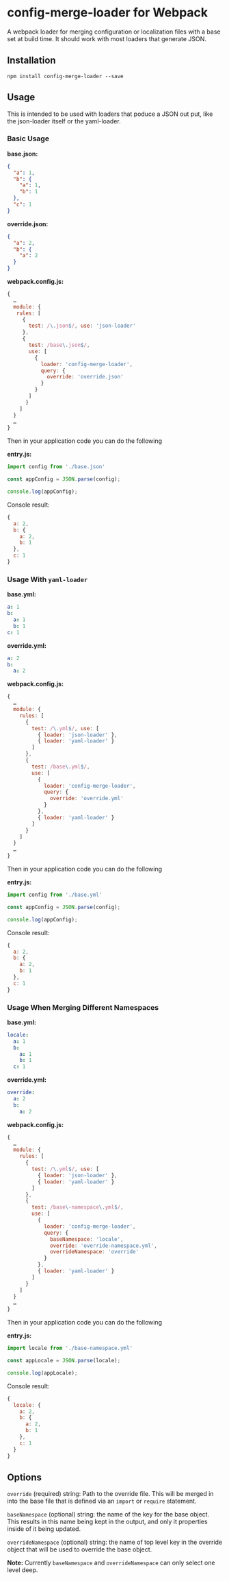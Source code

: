 # config-merge-loader for Webpack

A webpack loader for merging configuration or localization files with a base set at build time. It should work with most loaders that generate JSON.

## Installation

`npm install config-merge-loader --save`

## Usage

This is intended to be used with loaders that poduce a JSON out put, like the json-loader itself or the yaml-loader.

### Basic Usage

**base.json:**

```json
{
  "a": 1,
  "b": {
    "a": 1,
    "b": 1
  },
  "c": 1
}
```

**override.json:**

```json
{
  "a": 2,
  "b": {
    "a": 2
  }
}
```

**webpack.config.js:**

```javascript
{
  …
  module: {
   rules: [
     {
       test: /\.json$/, use: 'json-loader'
     },
     {
       test: /base\.json$/,
       use: [
         {
           loader: 'config-merge-loader',
           query: {
             override: 'override.json'
           }
         }
       ]
      }
    ]
  }
  …
}

```

Then in your application code you can do the following

**entry.js:**

```javascript
import config from './base.json'

const appConfig = JSON.parse(config);

console.log(appConfig);

```

Console result:

```javascript
{
  a: 2,
  b: {
    a: 2,
    b: 1
  },
  c: 1
}
```

### Usage With `yaml-loader`

**base.yml:**

```yaml
a: 1
b:
  a: 1
  b: 1
c: 1
```

**override.yml:**

```yaml
a: 2
b:
  a: 2
```

**webpack.config.js:**

```javascript
{
  …
  module: {
    rules: [
      {
        test: /\.yml$/, use: [
          { loader: 'json-loader' },
          { loader: 'yaml-loader' }
        ]
      },
      {
        test: /base\.yml$/,
        use: [
          {
            loader: 'config-merge-loader',
            query: {
              override: 'override.yml'
            }
          },
          { loader: 'yaml-loader' }
        ]
      }
    ]
  }
  …
}
```

Then in your application code you can do the following

**entry.js:**

```javascript
import config from './base.yml'

const appConfig = JSON.parse(config);

console.log(appConfig);
```

Console result:

```javascript
{
  a: 2,
  b: {
    a: 2,
    b: 1
  },
  c: 1
}
```

### Usage When Merging Different Namespaces

**base.yml:**

```yaml
locale:
  a: 1
  b:
    a: 1
    b: 1
  c: 1
```

**override.yml:**

```yaml
override:
  a: 2
  b:
    a: 2
```

**webpack.config.js:**

```javascript
{
  …
  module: {
    rules: [
      {
        test: /\.yml$/, use: [
          { loader: 'json-loader' },
          { loader: 'yaml-loader' }
        ]
      },
      {
        test: /base\-namespace\.yml$/,
        use: [
          {
            loader: 'config-merge-loader',
            query: {
              baseNamespace: 'locale',
              override: 'override-namespace.yml',
              overrideNamespace: 'override'
            }
          },
          { loader: 'yaml-loader' }
        ]
      }
    ]
  }
  …
}
```

Then in your application code you can do the following

**entry.js:**

```javascript
import locale from './base-namespace.yml'

const appLocale = JSON.parse(locale);

console.log(appLocale);
```

Console result:

```javascript
{
  locale: {
    a: 2,
    b: {
      a: 2,
      b: 1
    },
    c: 1
  }
}
```

## Options

`override` (required) string: Path to the override file. This will be merged in into the base file that is defined via an `import` or `require` statement.

`baseNamespace` (optional) string: the name of the key for the base object. This results in this name being kept in the output, and only it properties inside of it being updated.

`overrideNamespace` (optional) string: the name of top level key in the override object that will be used to override the base object.

**Note:** Currently `baseNamespace` and `overrideNamespace` can only select one level deep.
